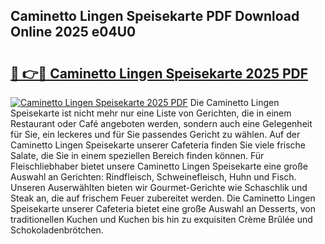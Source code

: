 ## Caminetto Lingen Speisekarte PDF Download Online 2025 e04U0

# <h2><a href="http://gc6in5m.nevu.top/?p=Caminetto+Lingen+Speisekarte">🔗 👉🔴 Caminetto Lingen Speisekarte 2025 PDF</a></h2>

[![Caminetto Lingen Speisekarte 2025 PDF](https://i.imgur.com/dBaPXMq.png)](http://gc6in5m.nevu.top/?p=Caminetto+Lingen+Speisekarte)
Die Caminetto Lingen Speisekarte ist nicht mehr nur eine Liste von Gerichten, die in einem Restaurant oder Café angeboten werden, sondern auch eine Gelegenheit für Sie, ein leckeres und für Sie passendes Gericht zu wählen. Auf der Caminetto Lingen Speisekarte unserer Cafeteria finden Sie viele frische Salate, die Sie in einem speziellen Bereich finden können. Für Fleischliebhaber bietet unsere Caminetto Lingen Speisekarte eine große Auswahl an Gerichten: Rindfleisch, Schweinefleisch, Huhn und Fisch. Unseren Auserwählten bieten wir Gourmet-Gerichte wie Schaschlik und Steak an, die auf frischem Feuer zubereitet werden. Die Caminetto Lingen Speisekarte unserer Cafeteria bietet eine große Auswahl an Desserts, von traditionellen Kuchen und Kuchen bis hin zu exquisiten Crème Brûlée und Schokoladenbrötchen.
